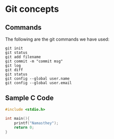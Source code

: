 # Git concepts

## Commands
The following are the git commands we have used:  

```
git init
git status
git add filename
git commit -m "commit msg"
git log
git diff
git status
git config --global user.name
git config --global user.email
```

## Sample C Code

```c
#include <stdio.h>

int main(){
    printf("Namasthey");
    return 0;
}
```